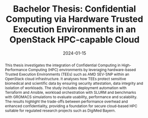 ---
title: "Bachelor Thesis: Confidential Computing via Hardware Trusted Execution Environments in an OpenStack HPC-capable Cloud"

authors:
  - admin

date: '2024-01-15'
publishDate: '2024-01-20'

publication_types: ['thesis']

publication: University of the Bundeswehr Munich, Department of Computer Science, Institute for Software Technology
publication_short: UniBw M

abstract: >
  This thesis investigates the integration of Confidential Computing in High-Performance Computing (HPC) environments by leveraging hardware-based Trusted Execution Environments (TEEs) such as AMD SEV-SNP within an OpenStack cloud infrastructure. It analyses how TEEs protect sensitive biomedical and scientific data by ensuring security attestation, data integrity and isolation of workloads. The study includes deployment automation with Terraform and Ansible, workload orchestration with SLURM and benchmarks with GROMACS simulations to evaluate usability, performance and scalability. The results highlight the trade-offs between performance overhead and enhanced confidentiality, providing a foundation for secure cloud-based HPC suitable for regulated research projects such as DigiMed Bayern.

summary: >
  Integration of hardware Trusted Execution Environments (AMD SEV-SNP) into an OpenStack HPC cloud, with focus on deployment, attestation, usability and performance benchmarking using biomedical workloads.

tags:
  - Confidential Computing
  - Trusted Execution Environments
  - HPC
  - OpenStack
  - Cloud Security
  - DigiMed Bayern

featured: true

links:
  - type: pdf
    url: "/files/UniBwM_ST23_CC-HWTEE-CLD-HPC-OpenStack_VP.pdf"
  - type: slides
    url: "/files/20230119_BA_Pres_VP.pdf"

image:
  caption: 'Bachelor Thesis at UniBw M, 2024'
  focal_point: 'top'
  preview_only: false

projects:
  - bachelor-thesis
---